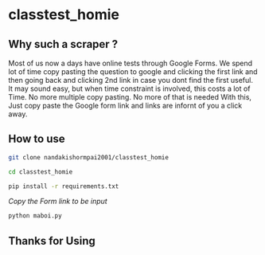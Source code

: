 # classtest_homie

## Why such a scraper ?

Most of us now a days have online tests through Google Forms. We spend lot of time copy pasting the question to google and clicking the first link and then going back and clicking 2nd link in case you dont find the first useful. It may sound easy, but when time constraint is involved, this costs a lot of Time. 
No more multiple copy pasting. 
No more of that is needed
With this,
Just copy paste the Google form link and links are infornt of you a click away.

## How to use
```bash
git clone nandakishormpai2001/classtest_homie

cd classtest_homie

pip install -r requirements.txt
```
<i>Copy the Form  link to be input</i> 

```bash
python maboi.py
```
## Thanks for Using
